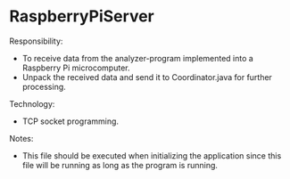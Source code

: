 
# RaspberryPiServer

Responsibility:

* To receive data from the analyzer-program implemented into a Raspberry Pi microcomputer.
* Unpack the received data and send it to Coordinator.java for further processing.


Technology:

* TCP socket programming.


Notes:

* This file should be executed when initializing the application since this file will be running as long as the program is running.
